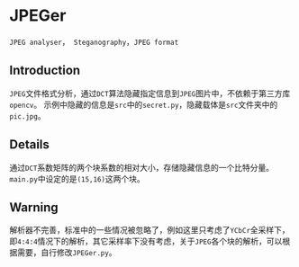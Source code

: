 # JPEGer
`JPEG analyser`，` Steganography`，`JPEG format`

## Introduction

`JPEG`文件格式分析，通过`DCT`算法隐藏指定信息到`JPEG`图片中，不依赖于第三方库`opencv`。	示例中隐藏的信息是`src`中的`secret.py`，隐藏载体是`src`文件夹中的`pic.jpg`。

## Details

通过`DCT`系数矩阵的两个块系数的相对大小，存储隐藏信息的一个比特分量。`main.py`中设定的是`(15,16)`这两个块。

## Warning

解析器不完善，标准中的一些情况被忽略了，例如这里只考虑了`YCbCr`全采样下，即`4:4:4`情况下的解析，其它采样率下没有考虑，关于`JPEG`各个块的解析，可以根据需要，自行修改`JPEGer.py`。